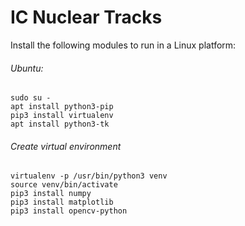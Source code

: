 # IC Nuclear Tracks

Install the following modules to run in a Linux platform:

###### Ubuntu:
```
sudo su -
apt install python3-pip 
pip3 install virtualenv 
apt install python3-tk 
```
###### Create virtual environment
``` 
virtualenv -p /usr/bin/python3 venv  
source venv/bin/activate 
pip3 install numpy 
pip3 install matplotlib  
pip3 install opencv-python 
```
